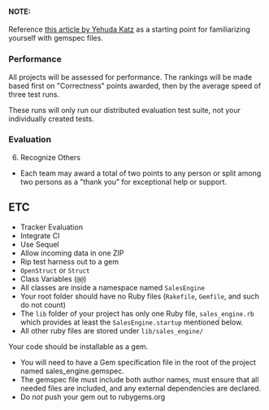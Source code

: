 #### NOTE:

Reference [this article by Yehuda Katz](http://yehudakatz.com/2010/04/02/using-gemspecs-as-intended/) as a starting point for familiarizing yourself with gemspec files.

### Performance

All projects will be assessed for performance. The rankings will be made based first on "Correctness" points awarded, then by the average speed of three test runs. 

These runs will only run our distributed evaluation test suite, not your individually created tests.

### Evaluation

6. Recognize Others
  * Each team may award a total of two points to any person or split among two persons as a "thank you" for exceptional help or support.

## ETC

* Tracker Evaluation
* Integrate CI
* Use Sequel
* Allow incoming data in one ZIP
* Rip test harness out to a gem
* `OpenStruct` or `Struct`
* Class Variables (`@@`)
* All classes are inside a namespace named `SalesEngine`
* Your root folder should have no Ruby files (`Rakefile`, `Gemfile`, and such do not count)
* The `lib` folder of your project has only one Ruby file, `sales_engine.rb` which provides at least the `SalesEngine.startup` mentioned below.
* All other ruby files are stored under `lib/sales_engine/`

Your code should be installable as a gem.

* You will need to have a Gem specification file in the root of the project named sales_engine.gemspec.
* The gemspec file must include both author names, must ensure that all needed files are included, and any external dependencies are declared.
* Do *not* push your gem out to rubygems.org